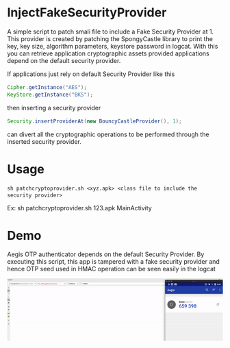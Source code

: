 # InjectFakeSecurityProvider
A simple script to patch smali file to include a Fake Security Provider at 1. This provider is created by patching the SpongyCastle library to print the key, key size, algorithm parameters, keystore password in logcat. With this you can retrieve application cryptographic assets provided applications depend on the default security provider.

If applications just rely on default Security Provider like this
```Java
Cipher.getInstance("AES");
KeyStore.getInstance("BKS");
```
then inserting a security provider 
```Java
Security.insertProviderAt(new BouncyCastleProvider(), 1);
```
can divert all the cryptographic operations to be performed through the inserted security provider.


# Usage
```Shell
sh patchcryptoprovider.sh <xyz.apk> <class file to include the security provider>
```
Ex: sh patchcryptoprovider.sh 123.apk MainActivity

# Demo
Aegis OTP authenticator depends on the default Security Provider. By executing this script, this app is tampered with a fake security provider and hence OTP seed used in HMAC operation can be seen easily in the logcat

![Demo](demo.gif)
